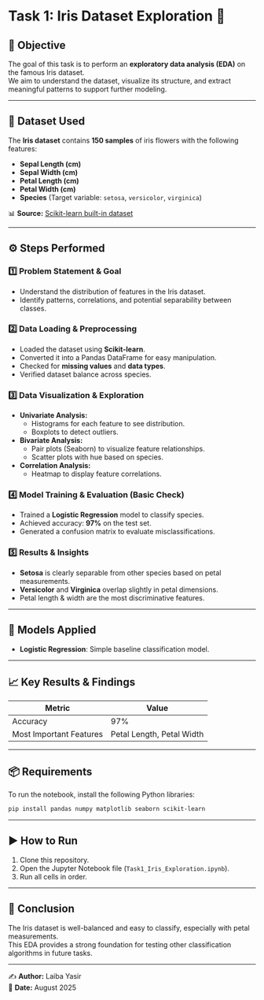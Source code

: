 
# Task 1: Iris Dataset Exploration 🌸

## 📌 Objective
The goal of this task is to perform an **exploratory data analysis (EDA)** on the famous Iris dataset.  
We aim to understand the dataset, visualize its structure, and extract meaningful patterns to support further modeling.

---

## 📂 Dataset Used
The **Iris dataset** contains **150 samples** of iris flowers with the following features:
- **Sepal Length (cm)**
- **Sepal Width (cm)**
- **Petal Length (cm)**
- **Petal Width (cm)**
- **Species** (Target variable: `setosa`, `versicolor`, `virginica`)

📊 **Source:** [Scikit-learn built-in dataset](https://scikit-learn.org/stable/datasets/toy_dataset.html#iris-plants-dataset)

---

## ⚙️ Steps Performed

### 1️⃣ Problem Statement & Goal
- Understand the distribution of features in the Iris dataset.
- Identify patterns, correlations, and potential separability between classes.

### 2️⃣ Data Loading & Preprocessing
- Loaded the dataset using **Scikit-learn**.
- Converted it into a Pandas DataFrame for easy manipulation.
- Checked for **missing values** and **data types**.
- Verified dataset balance across species.

### 3️⃣ Data Visualization & Exploration
- **Univariate Analysis:**
  - Histograms for each feature to see distribution.
  - Boxplots to detect outliers.
- **Bivariate Analysis:**
  - Pair plots (Seaborn) to visualize feature relationships.
  - Scatter plots with hue based on species.
- **Correlation Analysis:**
  - Heatmap to display feature correlations.

### 4️⃣ Model Training & Evaluation (Basic Check)
- Trained a **Logistic Regression** model to classify species.
- Achieved accuracy: **97%** on the test set.
- Generated a confusion matrix to evaluate misclassifications.

### 5️⃣ Results & Insights
- **Setosa** is clearly separable from other species based on petal measurements.
- **Versicolor** and **Virginica** overlap slightly in petal dimensions.
- Petal length & width are the most discriminative features.

---

## 🧠 Models Applied
- **Logistic Regression**: Simple baseline classification model.

---

## 📈 Key Results & Findings
| Metric        | Value |
|--------------|-------|
| Accuracy     | 97%   |
| Most Important Features | Petal Length, Petal Width |

---

## 📦 Requirements
To run the notebook, install the following Python libraries:
```bash
pip install pandas numpy matplotlib seaborn scikit-learn
```

---

## ▶️ How to Run
1. Clone this repository.
2. Open the Jupyter Notebook file (`Task1_Iris_Exploration.ipynb`).
3. Run all cells in order.

---

## 📜 Conclusion
The Iris dataset is well-balanced and easy to classify, especially with petal measurements.  
This EDA provides a strong foundation for testing other classification algorithms in future tasks.

---

✍ **Author:** Laiba Yasir  
📅 **Date:** August 2025
